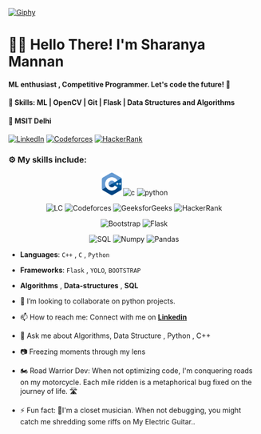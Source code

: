 
<!--
**SRMannan/SRMannan** is a ✨ _special_ ✨ repository because its `README.md` (this file) appears on your GitHub profile.

Here are some ideas to get you started:

- 🔭 I’m an Avid Competetive Programmer 
- 🌱 I’m currently learning ...
- 👯 I’m looking to collaborate on ...
- 🤔 I’m looking for help with ...
- 💬 Ask me about ...
- 📫 How to reach me: ...
- 😄 Pronouns: ...
- ⚡ Fun fact: ...
-->

[![Giphy](https://media.giphy.com/media/qgQUggAC3Pfv687qPC/giphy.gif)](https://giphy.com/gifs/dommespace-domme-space-programador-qgQUggAC3Pfv687qPC)


# 👩‍💻 Hello There! I'm Sharanya Mannan
#### ML enthusiast , Competitive Programmer. Let's code the future! 🚀
#### 🌱 Skills: ML | OpenCV | Git | Flask | Data Structures and Algorithms
#### :school_satchel: MSIT Delhi

 [![LinkedIn](https://img.shields.io/static/v1.svg?label=LinkedIn&message=@SharanyaMannan&logo=linkedin&style=flat&color=blue)](https://www.linkedin.com/in/sharanya-mannan-467937231/)
 [![Codeforces](https://img.shields.io/static/v1.svg?label=Codeforces&message=@SharanyaMannan&logo=Codeforces&style=flat&color=green)](https://codeforces.com/profile/SharanyaRMannan)
 [![HackerRank](https://img.shields.io/static/v1.svg?label=HackerRank&message=@sharanyamannan&logo=HackerRank&style=flat&color=green)](https://www.hackerrank.com/profile/sharanyamannan)




### :gear: My skills include:


<p align="center">
<img src="https://raw.githubusercontent.com/devicons/devicon/master/icons/cplusplus/cplusplus-original.svg" alt="cplusplus" width="45" height="45"/><img src="https://media.giphy.com/media/ztl9x7JlhSlU4MWD6h/giphy.gif" alt="c" width="50" height="50"/> <img src="https://media.giphy.com/media/LMt9638dO8dftAjtco/giphy.gif" alt="python" width="45" height="45"/> </p>

<p align="center">
 <img src = "https://assets.leetcode.com/static_assets/others/LeetCode_logo_black.png" alt = "LC" width = "50" height = "50"/>
 <img src="https://sta.codeforces.com/s/76921/images/codeforces-logo.png" alt="Codeforces" width="150" height="50"/>
 <img src="https://media.geeksforgeeks.org/wp-content/cdn-uploads/gfg_200x200-min.png" alt="GeeksforGeeks" width="100" height="50"/>
 <img src="https://upload.wikimedia.org/wikipedia/commons/4/40/HackerRank_Icon-1000px.png" alt="HackerRank" width="70" height="50"/>




<p align="center">
<img src = "https://media.giphy.com/media/Sr8xDpMwVKOHUWDVRD/giphy.gif" alt = "Bootstrap" width = "50" height = "50"/>
<img src="https://flask.palletsprojects.com/en/2.0.x/_images/flask-logo.png" alt="Flask" width="100" height="50"/>


<p align="center">
<img src = "https://upload.wikimedia.org/wikipedia/commons/8/87/Sql_data_base_with_logo.png" alt = "SQL" width = "70" height = "50"/>
<img src = "https://upload.wikimedia.org/wikipedia/commons/thumb/3/31/NumPy_logo_2020.svg/1280px-NumPy_logo_2020.svg.png" alt = "Numpy" width = "80" height = "70"/>
<img src = "https://i.redd.it/c6h7rok9c2v31.jpg" alt = "Pandas" width = "150" height = "45"/>

 
 - **Languages**: `C++` , `C` , `Python`

- **Frameworks**: `Flask` , `YOLO`, `BOOTSTRAP`

- **Algorithms** , **Data-structures** , **SQL**
    
- 👯 I’m looking to collaborate on python projects.
- 📫 How to reach me: Connect with me on **[Linkedin](https://www.linkedin.com/in/sharanya-mannan-467937231/)**  
- 💬 Ask me about Algorithms, Data Structure , Python , C++
- :camera: Freezing moments through my lens
- 🏍️ Road Warrior Dev: When not optimizing code, I'm conquering roads on my motorcycle. Each mile ridden is a metaphorical bug fixed on the journey of life. 🛣️
- ⚡ Fun fact: 🎸I'm a closet musician. When not debugging, you might catch me shredding some riffs on My Electric Guitar.. 

